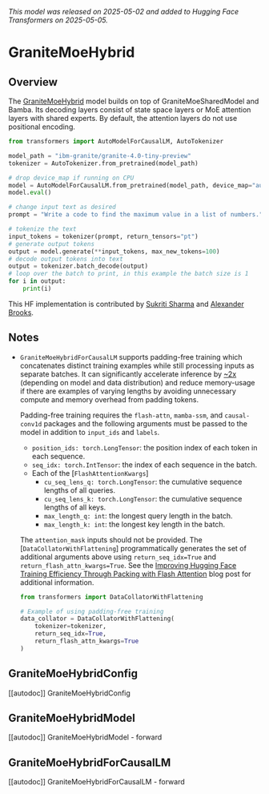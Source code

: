 <!--Copyright 2025 The HuggingFace Team. All rights reserved.

Licensed under the Apache License, Version 2.0 (the "License"); you may not use this file except in compliance with
the License. You may obtain a copy of the License at

http://www.apache.org/licenses/LICENSE-2.0

Unless required by applicable law or agreed to in writing, software distributed under the License is distributed on
an "AS IS" BASIS, WITHOUT WARRANTIES OR CONDITIONS OF ANY KIND, either express or implied. See the License for the
specific language governing permissions and limitations under the License.

⚠️ Note that this file is in Markdown but contain specific syntax for our doc-builder (similar to MDX) that may not be
rendered properly in your Markdown viewer.

-->
*This model was released on 2025-05-02 and added to Hugging Face Transformers on 2025-05-05.*

# GraniteMoeHybrid

## Overview


The [GraniteMoeHybrid](https://www.ibm.com/new/announcements/ibm-granite-4-0-tiny-preview-sneak-peek) model builds on top of GraniteMoeSharedModel and Bamba. Its decoding layers consist of state space layers or MoE attention layers with shared experts. By default, the attention layers do not use positional encoding.


```python
from transformers import AutoModelForCausalLM, AutoTokenizer

model_path = "ibm-granite/granite-4.0-tiny-preview"
tokenizer = AutoTokenizer.from_pretrained(model_path)

# drop device_map if running on CPU
model = AutoModelForCausalLM.from_pretrained(model_path, device_map="auto")
model.eval()

# change input text as desired
prompt = "Write a code to find the maximum value in a list of numbers."

# tokenize the text
input_tokens = tokenizer(prompt, return_tensors="pt")
# generate output tokens
output = model.generate(**input_tokens, max_new_tokens=100)
# decode output tokens into text
output = tokenizer.batch_decode(output)
# loop over the batch to print, in this example the batch size is 1
for i in output:
    print(i)
```

This HF implementation is contributed by [Sukriti Sharma](https://huggingface.co/SukritiSharma) and [Alexander Brooks](https://huggingface.co/abrooks9944).

## Notes

- `GraniteMoeHybridForCausalLM` supports padding-free training which concatenates distinct training examples while still processing inputs as separate batches. It can significantly accelerate inference by [~2x](https://github.com/huggingface/transformers/pull/35861#issue-2807873129) (depending on model and data distribution) and reduce memory-usage if there are examples of varying lengths by avoiding unnecessary compute and memory overhead from padding tokens.

  Padding-free training requires the `flash-attn`, `mamba-ssm`, and `causal-conv1d` packages and the following arguments must be passed to the model in addition to `input_ids` and `labels`.

  - `position_ids: torch.LongTensor`: the position index of each token in each sequence.
  - `seq_idx: torch.IntTensor`: the index of each sequence in the batch.
  - Each of the [`FlashAttentionKwargs`]
    - `cu_seq_lens_q: torch.LongTensor`: the cumulative sequence lengths of all queries.
    - `cu_seq_lens_k: torch.LongTensor`: the cumulative sequence lengths of all keys.
    - `max_length_q: int`: the longest query length in the batch.
    - `max_length_k: int`: the longest key length in the batch.

  The `attention_mask` inputs should not be provided. The [`DataCollatorWithFlattening`] programmatically generates the set of additional arguments above using `return_seq_idx=True` and `return_flash_attn_kwargs=True`. See the [Improving Hugging Face Training Efficiency Through Packing with Flash Attention](https://huggingface.co/blog/packing-with-FA2) blog post for additional information.

  ```python
  from transformers import DataCollatorWithFlattening

  # Example of using padding-free training
  data_collator = DataCollatorWithFlattening(
      tokenizer=tokenizer,
      return_seq_idx=True,
      return_flash_attn_kwargs=True
  )
  ```

## GraniteMoeHybridConfig

[[autodoc]] GraniteMoeHybridConfig

## GraniteMoeHybridModel

[[autodoc]] GraniteMoeHybridModel
    - forward

## GraniteMoeHybridForCausalLM

[[autodoc]] GraniteMoeHybridForCausalLM
    - forward
